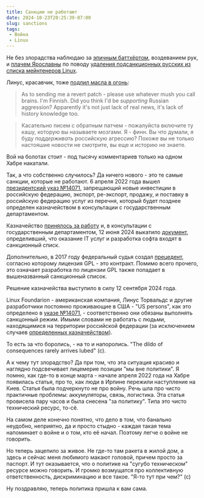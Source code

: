 ```yaml
---
title: Санкции не работают
date: 2024-10-23T20:25:39-07:00
slug: sanctions
tags:
 - Война
 - Linux
---
```


Не без злорадства наблюдаю за [эпичным баттхёртом][1], воздеванием рук, и
[плачем Ярославны][2] по поводу [удаления подсанкционных русских из списка
мейнтенеров Linux][3].

Линус, красавчик, тоже [подлил масла в огонь][4]:

> As to sending me a revert patch - please use whatever mush you call
> brains. I'm Finnish. Did you think I'd be *supporting* Russian
> aggression? Apparently it's not just lack of real news, it's lack of
> history knowledge too.

> Касательно писем с обратным патчем - пожалуйста включите ту кашу, которую вы
> называете мозгами. Я - финн. Вы что думали, я буду *поддерживать* российскую
> агрессию? Похоже вы не только настояшие новости не смотрите, вы еще и историю
> не знаете.

Вой на болотах стоит - под тысячу комментариев только на одном Хабре накатали.

Так, а что собственно случилось? Да ничего нового - это те самые санкции,
которые не работают. 6 апреля 2022 года вышел [президентский указ №14071][5],
запрещающий новые инвестиции в российскую федерацию, экспорт, ре-экспорт,
продажу, и поставку в российскую федерацию услуг из перечня, который будет
позднее определен казначейством в консультации с государственным департаментом.

Казначейство [принялось за работу][6] и, в консультации с государственным
департаментом, 12 июня 2024 выкатило [документ][7], определивший, что оказание
IT услуг и разработка софта входят в санкционный списк.

Дополнительно, в 2017 году федеральный судья создал [прецедент][8], согласно
которому лицензия GPL - это контракт. Помимо всего прочего, это означает
разработка по лицензии GPL также попадает в вышеназванный санкционный список. 

Решение казначейства выступило в силу 12 сентября 2024 года.

Linux Foundarion - американская компания, Линус Торвальдс и другие разработчики
постоянно проживающие в США - "US persons", как это определено в [указе
№14071][5], - соответственно они обязаны выполнять санкцонный режим. Имыми
словами не работать с людьми, находящимися на территории российской федерации
(за исключением случаев [определенных казначейством][7]).

То есть за что боролись, - на то и напоролись. "The dildo of consequences rarely
arrives lubed" (c).

А к чему тут злорадство? Да при том, что эта ситуация красиво и наглядно
подсвечивает лицемерие позиции "мы вне политики". Я помню, как где-то в конце
марта - начале апреля 2022 года на Хабре появилась статья, про то, как люди
в Ирпине пережили наступление на Киев. Статья была подчеркнуто не про войну.
Речь шла про чисто практичные проблемы: аккумуляторы, связь, логистика. Эта
статья провисела пару часов и была снесена "за политику". Типа это чисто
технический ресурс, то-сё.

На самом деле конечно понятно, что дело в том, что банально неудобно, неприятно,
да и просто стыдно - каждая такая тема напоминает о войне и о том, кто её начал.
Поэтому легче о войне не говорить. 

Но теперь зацепило за живое. Не где-то там ракета в жилой дом, а здесь и сейчас
меня любимого макают головой, причем просто за паспорт. И тут оказывается, что о
политике на "сугубо техническом" ресурсе можно говорить. И громко возмущатся про
коллективную ответственность, дискриминацию и все такое. "Я-то тут при чем?" (с)

Ну поздравляю, теперь политика пришла к вам сама.

<!--more-->

[1]: https://habr.com/ru/news/852632/
[2]: https://habr.com/ru/news/852962/
[3]: https://lore.kernel.org/all/2024101835-tiptop-blip-09ed@gregkh/
[4]: https://lore.kernel.org/all/CAHk-=whNGNVnYHHSXUAsWds_MoZ-iEgRMQMxZZ0z-jY4uHT+Gg@mail.gmail.com/
[5]: https://www.federalregister.gov/documents/2022/04/08/2022-07757/prohibiting-new-investment-in-and-certain-services-to-the-russian-federation-in-response-to
[6]: https://ofac.treasury.gov/sanctions-programs-and-country-information/russian-harmful-foreign-activities-sanctions
[7]: https://ofac.treasury.gov/media/932951/download?inline
[8]: https://www.theregister.com/2017/05/13/gnu_gpl_enforceable_contract/
